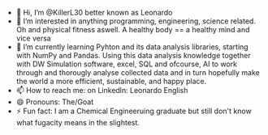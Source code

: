 - 👋 Hi, I’m @KillerL30 better known as Leonardo
- 👀 I’m interested in anything programming, engineering, science related. Oh and physical fitness aswell. A healthy body == a healthy mind and vice versa
- 🌱 I’m currently learning Pyhton and its data analysis libraries, starting with NumPy and Pandas. Using this data analysis knowledge together with DW Simulation software, excel, SQL and ofcourse, AI to work through and thorougly analyse collected data and in turn hopefully make the world a more efficient, sustainable, and happy place.
- 📫 How to reach me: on Linkedln: Leonardo English
- 😄 Pronouns: The/Goat
- ⚡ Fun fact: I am a Chemical Engineeruing graduate but still don't know what fugacity means in the slightest.

<!---
KillerL30/KillerL30 is a ✨ special ✨ repository because its `README.md` (this file) appears on your GitHub profile.
You can click the Preview link to take a look at your changes.
--->
